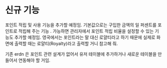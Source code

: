 # 신규 기능

포인트 적립 및 사용 기능을 추가할 예정임.
기본값으로는 구입한 금액의 일 퍼센트를 포인트로 적립해 주는 기능 .
가능하면 관리자에서 포인트 적립 비율을 설정할 수 있는 기능도 추가할 예정임.
영국에서는 포인트라는 말 대신 로얄티라고 하기 때문에 실제로 화면에 출력할 때는 로얄티(Royalty)라고 출력할 거니 참고해 줘.

기존 erdn 은 포인트 관련 설계가 없어서 유저 테이블에 추가하거나 새로운 테이블을 만들어서 연동해야 할 거임.